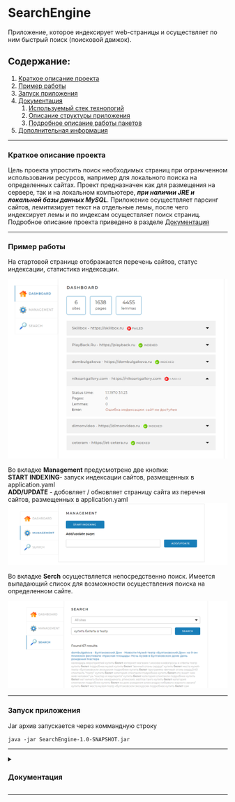 # SearchEngine
Приложение, которое индексирует web-страницы и осуществляет по ним быстрый поиск (поисковой движок). 
## Содержание:
 1. [Краткое описание проекта](#Description)
 2. [Пример работы](#Example)
 3. [Запуск приложения](#Setup)
 4. [Документация](#Documentation)
    1. [Используемый стек технологий](#Steck)
    2. [Описание структуры приложения](#Application-structure)
    3. [Подробное описание работы пакетов](#Description-Package)
 5. [Дополнительная информация](#Additional-information)
***
<a name="Description"></a>
### Краткое описание проекта 
Цель проекта упростить поиск необходимых страниц при ограниченном использовании ресурсов, например для локального поиска на определенных сайтах. 
Проект предназначен как для размещения на сервере, так и на локальном компьютере, ***при наличии JRE и локальной базы данных MySQL***.
Приложение осуществляет парсинг сайтов, лемитизирует текст на отдельные лемы, после чего индексирует лемы и по индексам осуществляет поиск страниц. 
Подробное описание проекта приведено в разделе [Документация](#Documentation)
***
<a name="Example"></a>
### Пример работы 
На стартовой странице отображается перечень сайтов, статус индексации, статистика индексации.

![start screen.png](/AssetsForReadMe/start%20screen.png)

Во вкладке **Management** предусмотрено две кнопки:<br>
**START INDEXING**- запуск индексации сайтов, размещенных в application.yaml<br>
**ADD/UPDATE** - добовляет / обновляет страницу сайта из перечня сайтов, размещенных в application.yaml
![Management](/AssetsForReadMe/Management.png)

Во вкладке **Serch** осуществляется непосредственно поиск. Имеется выпадающий список для возможности осуществления поиска на определенном сайте. 

![Serch](AssetsForReadMe/Search.png)
***
<a name="Setup"></a>
### Запуск приложения 
Jar архив запускается через коммандную строку 
```
java -jar SearchEngine-1.0-SNAPSHOT.jar
```

***
<a name="Documentation"></a>
<details>
<summary>
 
### Документация
<a name="Steck"></a>
</summary>

<details>
<summary>
 
#### Используемый стек технологий
</summary>
- Java 17<br>
- Spring Boot (v2.7.1)<br>
- Spring MVC<br>
- Spring Data<br>
- Lombok<br>
- MySql<br>
- Jsoup<br>
- Maven<br>
</details>
<details>
<summary>
 
#### Описание структуры приложения
</summary>
Ниже приведена схема проекта MVC, весть frontend размещени в resources. 

````
+- searchEngine
  +- src
  |      +- main
  |      |     +- java
  |      |       +- searchengine
  |      |         +- config
  |      |         |   +- MvcConfig.java
  |      |         |   +- Site.java
  |      |         |   +- SitesList.java
  |      |         +- controllers
  |      |         |   +- ApiController.java
  |      |         |   +- DefaultController.java
  |      |         +- dto
  |      |         |   +- searchModel
  |      |         |   |   +- DtoSearchPageInfo.java
  |      |         |   |   +- ResultSearch.java
  |      |         |   +- statistics
  |      |         |   |   +- DetailedStatisticsItem.java
  |      |         |   |   +- StatisticsData.java
  |      |         |   |   +- StatisticsResponse.java
  |      |         |   |   +- TotalStatistics.java
  |      |         |   +- StatusRequest.java
  |      |         +- model
  |      |         |   +- Index.java
  |      |         |   +- IndexingStatus.java
  |      |         |   +- Lemma.java
  |      |         |   +- Page.java
  |      |         |   +- Site.java
  |      |         +- repository
  |      |         |   +- IndexRepository.java
  |      |         |   +- LemmaRepository.java
  |      |         |   +- PageRepository.java
  |      |         |   +- SiteRepository.java
  |      |         +- services
  |      |         |   +- IndexingService.java
  |      |         |   +- IndexingServiceImpl.java
  |      |         |   +- StatisticsService.java
  |      |         |   +- StatisticsServiceImpl.java
  |      |         +- utility
  |      |         |   +- ApiExceptionHandler.java
  |      |         |   +- LemmaСonverter.java
  |      |         |   +- RequestResponseLoggerInterceptor.java
  |      |         |   +- SiteIndexing.java
  |      |         +- Application.java
  |      |         +- CommandLineRunnerImpl.java
  |      +- resources
  |          +- static/assets
  |          |   +- css
  |          |   +- fonts/Montserrat
  |          |   +- img/icons
  |          |   +- js
  |          |   +- plg
  |          +- templates
  |          |   +- index.html
  |          +- application.yaml
  |          +- logback-spring.xml
  +- AssetsForReadMe
  +- README.md
  +- pom.xml
````
</details>


<details>
<summary>
 
#### Подробное описание работы и устройства прокта 
</summary>

В проекте содержаться пакеты config, controllers, dto, model, repository, services, utility и папка resources.<br>
Подробнее о каждом. 


##### Пакет config
Cодержит три класса MvcConfig, Site, SitesList.<br>
Класс MvcConfig является конфигурационным классом Spring Boot и содержит единственный переопределенный метод addInterceptors, который добавляет перехватчик RequestResponseLoggerInterceptor для сканирования классов в пакете controllers и записи в журнал поступающих запросов и результатов ответов (не содержание ответа).<br>
Класс Site предназначен для создания POJO объектов на основании данных, размещенных в разделе indexing-settings файла application.yaml.<br>
Класс SitesList создает список объектов Site.<br>


##### Пакет controllers
Cодержит два класса ApiController, DefaultController<br>
Класс ApiController является @RestController, возвращает данные в формате JSON. Содержит методы обрабатывающие get запросы на получение статистики (метод statistics), запуска индексации (метод startIndexing), остановки индексации (метод stopIndexing), поиска (метод search), а также post запрос на добавление/обновление страницы (метод indexPage)<dr>
Класс DefaultController является @Controller, возвращает HTML страницу index (стартовая страница).<br>

##### Пакет dto
Содержит dto (Data Transfer Objects) модели searchModel, statistics, StatusRequest. Модель DTO является шаблоном проектирования и предназначена для десереализации данных из базы данных в объект, передаваемый в @Controller для последующей передачи пользователю.<br>

##### Пакет model
Содержит POJO классы (за исключением ENUM класса IndexingStatus), аннотированные @Entity, тем самым обозначающие JPA (Java Persistence API) о создании и сохранении объектов в базе данных. Приведенные в проекте POJO классы имеют двунаправленные связи @OneToMany и @ManyToOne, связь @ManyToMany реализована через класс Index. Для более быстрого поиска классы Page и Lemma имеют индексацию по полям path и lemma, соответственно. 

##### Пакет repository
Содержит интерфейсы для взаимодействия с базой данных (формирования запросов к базе данных). Интерфейсы наследованы от JpaRepository, что позволяет использовать запросы из "коробки". Так же интерфейсы содержат кастомные JPQL (Java Persistence query language) запросы, помеченные аннотацией @Query. Отдельные запросы, вносящие изменения в базу данных, помечены аннотацией @Transactional для обеспечения атомарности выполнения запроса и аннотацией @Modifying(clearAutomatically = true), указывающей на модифицированный запрос с автоматической очисткой базового контекста сохранения после записи в базу данных.   



</details>

</details>




***

